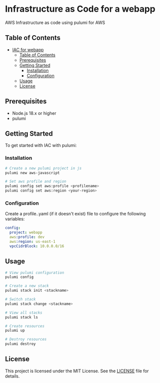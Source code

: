 # Infrastructure as Code for a webapp

AWS Infrastructure as code using pulumi for AWS

## Table of Contents

- [IAC for webapp](#iac-webapp)
  - [Table of Contents](#table-of-contents)
  - [Prerequisites](#prerequisites)
  - [Getting Started](#getting-started)
    - [Installation](#installation)
    - [Configuration](#configuration)
  - [Usage](#usage)
  - [License](#license)

## Prerequisites

- Node.js 18.x or higher
- pulumi

## Getting Started

To get started with IAC with pulumi:

### Installation

```bash
# Create a new pulumi project in js
pulumi new aws-javascript

# Set aws profile and region
pulumi config set aws:profile <profilename>
pulumi config set aws:region <your-region>
```

### Configuration
Create a profile.<stackname>.yaml (if it doesn't exist) file to configure the following variables:
```yaml
config:
  project: webapp
  aws:profile: dev
  aws:region: us-east-1
  vpcCidrBlock: 10.0.0.0/16
```

## Usage
```bash
# View pulumi configuration
pulumi config

# Create a new stack
pulumi stack init <stackname>

# Switch stack
pulumi stack change <stackname>

# View all stacks
pulumi stack ls

# Create resources
pulumi up

# Destroy resources
pulumi destroy
```

## License
This project is licensed under the MIT License. See the [LICENSE](.\LICENSE) file for details.